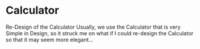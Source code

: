 # Calculator
Re-Design of the Calculator
Usually, we use the Calculator that is very Simple in Design, so it struck me on what if I could re-design the Calculator so that it may seem more elegant... 
